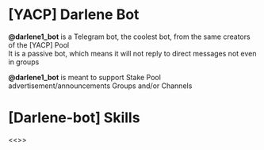 # [YACP] Darlene Bot

**@darlene1_bot** is a Telegram bot, the coolest bot, from the same creators of the [YACP] Pool  
It is a passive bot, which means it will not reply to direct messages not even in groups  

**@darlene1_bot** is meant to support Stake Pool advertisement/announcements Groups and/or Channels

# [Darlene-bot] Skills


<<<Editting in progress>>>
